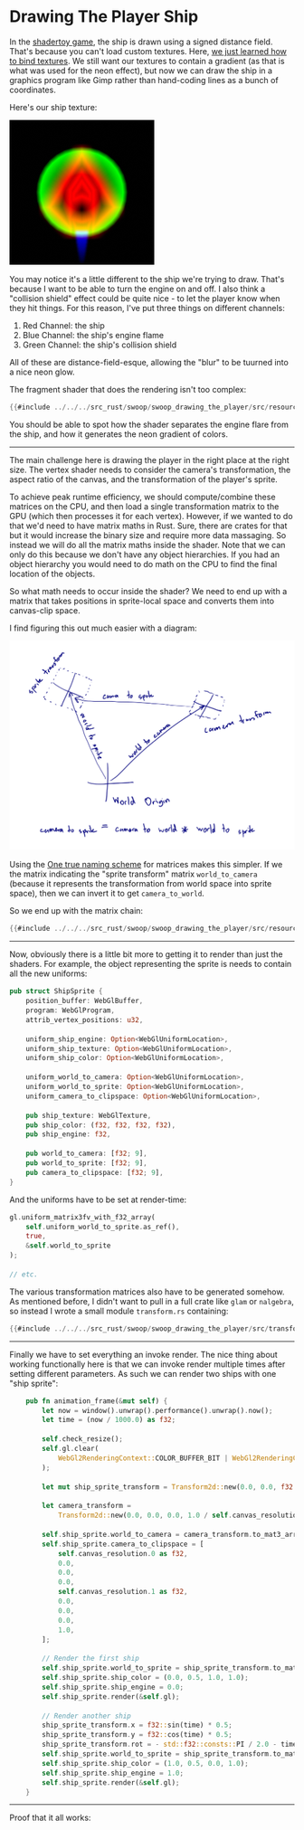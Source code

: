 # Drawing The Player Ship

In the [shadertoy game](https://www.shadertoy.com/view/WlScWd), the 
ship is drawn using a signed distance field. That's because you can't 
load custom textures. Here, [we just learned how to bind 
textures](../binding_textures/index.md).
We still want our textures to contain a gradient (as that is what was used
for the neon effect), but now we can draw the ship in a graphics program
like Gimp rather than hand-coding lines as a bunch of coordinates.

Here's our ship texture:

![Player Ship Texture](../../../src_rust/swoop/swoop_drawing_the_player/src/resources/ship.png)

You may notice it's a little different to the ship we're trying to draw.
That's because I want to be able to turn the engine on and off. I also
think a "collision shield" effect could be quite nice - to let the player
know when they hit things. For this reason, I've put three things on
different channels:

1) Red Channel: the ship
2) Blue Channel: the ship's engine flame
3) Green Channel: the ship's collision shield

All of these are distance-field-esque, allowing the "blur" to be tuurned
into a nice neon glow.

The fragment shader that does the rendering isn't too complex:
```frag
{{#include ../../../src_rust/swoop/swoop_drawing_the_player/src/resources/ship.frag}}
```
You should be able to spot how the shader separates the engine flare 
from the ship, and how it generates the neon gradient of colors.

-------------------------------------------------
The main challenge here is drawing the player in the right place at
the right size. The vertex shader needs to consider the camera's 
transformation, the aspect ratio of the canvas, and the
transformation of the player's sprite.

To achieve peak runtime efficiency, we should compute/combine these 
matrices on the CPU, and then load a single transformation matrix to 
the GPU (which then processes it for each vertex). 
However, if we wanted to do that we'd need to have matrix maths in 
Rust. Sure, there are crates for that but it would increase the binary 
size and require more data massaging. So instead we will do all the 
matrix maths inside the shader. Note that we can only do this because 
we don't have any object hierarchies. If you had an object hierarchy 
you would need to do math on the CPU to find the final location of the 
objects.

So what math needs to occur inside the shader? We need to end up with
a matrix that takes positions in sprite-local space and converts them
into canvas-clip space.

I find figuring this out much easier with a diagram:

![Diagram of transforms](./sprite_transform.svg)

Using the [One true naming 
scheme](https://www.sebastiansylvan.com/post/matrix_naming_convention/) 
for matrices makes this simpler. If we the matrix indicating the 
"sprite transform" matrix `world_to_camera` (because it represents the 
transformation from world space into sprite space), then we can invert 
it to get `camera_to_world`.

So we end up with the matrix chain:
```glsl
{{#include ../../../src_rust/swoop/swoop_drawing_the_player/src/resources/ship.vert}}
```

-------------------------------------------------

Now, obviously there is a little bit more to getting it to render than just
the shaders. For example,
the object representing the sprite is needs to contain all the new
uniforms:
```rust
pub struct ShipSprite {
    position_buffer: WebGlBuffer,
    program: WebGlProgram,
    attrib_vertex_positions: u32,
    
    uniform_ship_engine: Option<WebGlUniformLocation>,
    uniform_ship_texture: Option<WebGlUniformLocation>,
    uniform_ship_color: Option<WebGlUniformLocation>,
    
    uniform_world_to_camera: Option<WebGlUniformLocation>,
    uniform_world_to_sprite: Option<WebGlUniformLocation>,
    uniform_camera_to_clipspace: Option<WebGlUniformLocation>,

    pub ship_texture: WebGlTexture,
    pub ship_color: (f32, f32, f32, f32),
    pub ship_engine: f32,
    
    pub world_to_camera: [f32; 9],
    pub world_to_sprite: [f32; 9],
    pub camera_to_clipspace: [f32; 9],
}
```

And the uniforms have to be set at render-time:
```rust
gl.uniform_matrix3fv_with_f32_array(
	self.uniform_world_to_sprite.as_ref(),
	true,
	&self.world_to_sprite
);

// etc.
```

The various transformation matrices also have to be generated somehow. 
As mentioned before, I didn't want to pull in a full crate like `glam` 
or `nalgebra`, so instead I wrote a small module `transform.rs` 
containing:
```rust
{{#include ../../../src_rust/swoop/swoop_drawing_the_player/src/transform.rs}}
```

---------------------------------------------------
Finally we have to set everything an invoke render. The nice thing
about working functionally here is that we can invoke render multiple
times after setting different parameters. As such we can render two
ships with one "ship sprite":

```rust
    pub fn animation_frame(&mut self) {
        let now = window().unwrap().performance().unwrap().now();
        let time = (now / 1000.0) as f32;

        self.check_resize();
        self.gl.clear(
            WebGl2RenderingContext::COLOR_BUFFER_BIT | WebGl2RenderingContext::DEPTH_BUFFER_BIT,
        );

        let mut ship_sprite_transform = Transform2d::new(0.0, 0.0, f32::sin(time), 0.1);

        let camera_transform =
            Transform2d::new(0.0, 0.0, 0.0, 1.0 / self.canvas_resolution.0 as f32);

        self.ship_sprite.world_to_camera = camera_transform.to_mat3_array();
        self.ship_sprite.camera_to_clipspace = [
            self.canvas_resolution.0 as f32,
            0.0,
            0.0,
            0.0,
            self.canvas_resolution.1 as f32,
            0.0,
            0.0,
            0.0,
            1.0,
        ];

		// Render the first ship
        self.ship_sprite.world_to_sprite = ship_sprite_transform.to_mat3_array();
        self.ship_sprite.ship_color = (0.0, 0.5, 1.0, 1.0);
        self.ship_sprite.ship_engine = 0.0;
        self.ship_sprite.render(&self.gl);

		// Render another ship
        ship_sprite_transform.x = f32::sin(time) * 0.5;
        ship_sprite_transform.y = f32::cos(time) * 0.5;
        ship_sprite_transform.rot = - std::f32::consts::PI / 2.0 - time;
        self.ship_sprite.world_to_sprite = ship_sprite_transform.to_mat3_array();
        self.ship_sprite.ship_color = (1.0, 0.5, 0.0, 1.0);
        self.ship_sprite.ship_engine = 1.0;
        self.ship_sprite.render(&self.gl);
    }
```


---------------------------------------------------
Proof that it all works:

<canvas id="swoop_drawing_the_player"></canvas>

